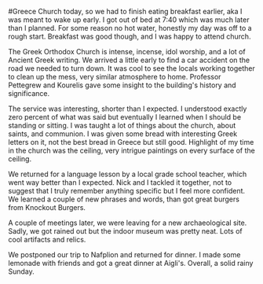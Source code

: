 #Greece
Church today, so we had to finish eating breakfast earlier, aka I was meant to wake up early. I got out of bed at 7:40 which was much later than I planned. For some reason no hot water, honestly my day was off to a rough start. Breakfast was good though, and I was happy to attend church.

The Greek Orthodox Church is intense, incense, idol worship, and a lot of Ancient Greek writing. We arrived a little early to find a car accident on the road we needed to turn down. It was cool to see the locals working together to clean up the mess, very similar atmosphere to home. Professor Pettegrew and Kourelis gave some insight to the building's history and significance. 

The service was interesting, shorter than I expected. I understood exactly zero percent of what was said but eventually I learned when I should be standing or sitting. I was taught a lot of things about the church, about saints, and communion. I was given some bread with interesting Greek letters on it, not the best bread in Greece but still good. Highlight of my time in the church was the ceiling, very intrigue paintings on every surface of the ceiling.  

We returned for a language lesson by a local grade school teacher, which went way better than I expected. Nick and I tackled it together, not to suggest that I truly remember anything specific but I feel more confident. We learned a couple of new phrases and words, than got great burgers from Knockout Burgers.

A couple of meetings later, we were leaving for a new archaeological site. Sadly, we got rained out but the indoor museum was pretty neat. Lots of cool artifacts and relics. 

We postponed our trip to Nafplion and returned for dinner. I made some lemonade with friends and got a great dinner at Aigli's. Overall, a solid rainy Sunday.